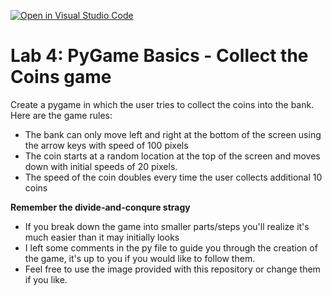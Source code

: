 [![Open in Visual Studio Code](https://classroom.github.com/assets/open-in-vscode-c66648af7eb3fe8bc4f294546bfd86ef473780cde1dea487d3c4ff354943c9ae.svg)](https://classroom.github.com/online_ide?assignment_repo_id=10048011&assignment_repo_type=AssignmentRepo)
# Lab 4: PyGame Basics - Collect the Coins game

Create a pygame in which the user tries to collect the coins into the bank.
Here are the game rules:
- The bank can only move left and right at the bottom of the screen using the arrow keys with speed of 100 pixels 
- The coin starts at a random location at the top of the screen and moves down with initial speeds of 20 pixels.
- The speed of the coin doubles every time the user collects additional 10 coins

**Remember the divide-and-conqure stragy**
- If you break down the game into smaller parts/steps you'll realize it's much easier than it may initially looks
- I left some comments in the py file to guide you through the creation of the game, it's up to you if you would like to follow them.
- Feel free to use the image provided with this repository or change them if you like.
